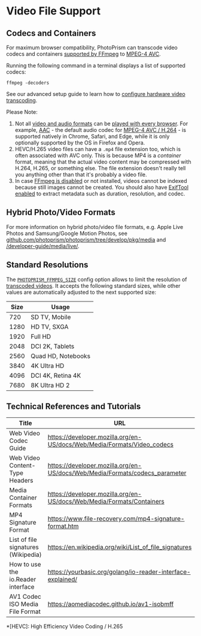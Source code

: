 # Video File Support

## Codecs and Containers

For maximum browser compatibility, PhotoPrism can transcode video codecs and containers [supported by FFmpeg](https://www.ffmpeg.org/documentation.html) to [MPEG-4 AVC](https://en.wikipedia.org/wiki/MPEG-4).

Running the following command in a terminal displays a list of supported codecs:

```
ffmpeg -decoders
```

See our advanced setup guide to learn how to [configure hardware video transcoding](https://docs.photoprism.app/getting-started/advanced/transcoding/).

Please Note:

1. Not all [video and audio formats](https://caniuse.com/?search=video%20format) can be [played with every browser](https://docs.photoprism.app/getting-started/troubleshooting/browsers/). For example, [AAC](https://caniuse.com/aac "Advanced Audio Coding") - the default audio codec for [MPEG-4 AVC / H.264](https://caniuse.com/avc "Advanced Video Coding") - is supported natively in Chrome, Safari, and Edge, while it is only optionally supported by the OS in Firefox and Opera.
2. HEVC/H.265 video files can have a `.mp4` file extension too, which is often associated with AVC only. This is because MP4 is a *container* format, meaning that the actual video content may be compressed with H.264, H.265, or something else. The file extension doesn't really tell you anything other than that it's probably a video file.
3. In case [FFmpeg is disabled](https://docs.photoprism.app/user-guide/settings/advanced/#disable-ffmpeg) or not installed, videos cannot be indexed because still images cannot be created. You should also have [ExifTool enabled](https://docs.photoprism.app/getting-started/config-options/#feature-flags) to extract metadata such as duration, resolution, and codec.

## Hybrid Photo/Video Formats

For more information on hybrid photo/video file formats, e.g. Apple Live Photos and Samsung/Google Motion Photos, see [github.com/photoprism/photoprism/tree/develop/pkg/media](https://github.com/photoprism/photoprism/tree/develop/pkg/media) and [/developer-guide/media/live/](live.md).

## Standard Resolutions

The [`PHOTOPRISM_FFMPEG_SIZE`](../../getting-started/config-options.md#file-converters) config option allows to limit the resolution of [transcoded videos](../../getting-started/advanced/transcoding.md). It accepts the following standard sizes, while other values are automatically adjusted to the next supported size:

| Size |       Usage        |
|------|--------------------|
|  720 | SD TV, Mobile      |
| 1280 | HD TV, SXGA        |
| 1920 | Full HD            |
| 2048 | DCI 2K, Tablets    |
| 2560 | Quad HD, Notebooks |
| 3840 | 4K Ultra HD        |
| 4096 | DCI 4K, Retina 4K  |
| 7680 | 8K Ultra HD 2      |

## Technical References and Tutorials

| Title                               | URL                                                                         |
|-------------------------------------|-----------------------------------------------------------------------------|
| Web Video Codec Guide               | https://developer.mozilla.org/en-US/docs/Web/Media/Formats/Video_codecs     |
| Web Video Content-Type Headers      | https://developer.mozilla.org/en-US/docs/Web/Media/Formats/codecs_parameter |
| Media Container Formats             | https://developer.mozilla.org/en-US/docs/Web/Media/Formats/Containers       |
| MP4 Signature Format                | https://www.file-recovery.com/mp4-signature-format.htm                      |
| List of file signatures (Wikipedia) | https://en.wikipedia.org/wiki/List_of_file_signatures                       |
| How to use the io.Reader interface  | https://yourbasic.org/golang/io-reader-interface-explained/                 |
| AV1 Codec ISO Media File Format     | https://aomediacodec.github.io/av1-isobmff                                  |

*[HEVC]: High Efficiency Video Coding / H.265
